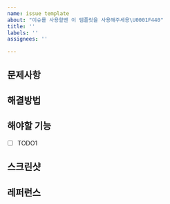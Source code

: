 ```yaml
---
name: issue template
about: "이슈를 사용할땐 이 템플릿을 사용해주세용\U0001F440"
title: ''
labels: ''
assignees: ''

---
```


<!-- 필요하지않은 목록은 삭제하고 사용해주세요 -->
## 문제사항
## 해결방법 
## 해야할 기능
- [ ] TODO1
## 스크린샷
## 레퍼런스
